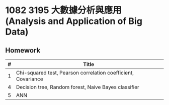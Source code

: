 # 1082 3195 大數據分析與應用 (Analysis and Application of Big Data)

## Homework

| #    | Title                                                        |
| ---- | ------------------------------------------------------------ |
| 1    | Chi-squared test, Pearson correlation coefficient, Covariance |
| 4    | Decision tree, Random forest, Naive Bayes classifier         |
| 5    | ANN                                                          |

